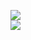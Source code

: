 [![](https://img.shields.io/badge/Made%20With-Github%20Spray-lightgrey.svg?style=for-the-badge&logo=github)](https://github.com/Annihil/github-spray#6959)  
[![](https://i.imgur.com/2DrTn0Z.gif)](https://github.com/Annihil/github-spray)